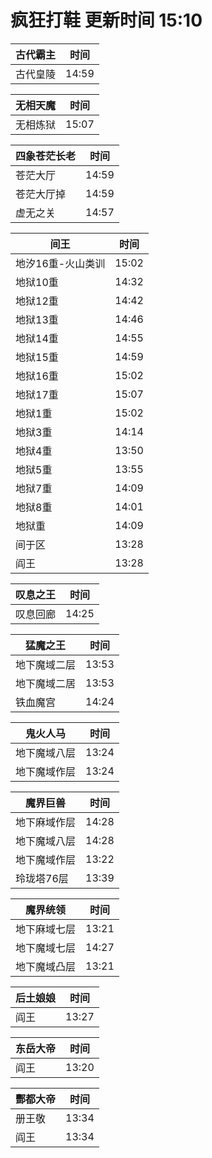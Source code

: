 # 疯狂打鞋 更新时间 15:10

| 古代霸主   | 时间    |
|--------|-------|
| 古代皇陵 | 14:59 |

| 无相天魔   | 时间    |
|--------|-------|
| 无相炼狱 | 15:07 |

| 四象苍茫长老   | 时间    |
|--------|-------|
| 苍茫大厅 | 14:59 |
| 苍茫大厅掉 | 14:59 |
| 虚无之关 | 14:57 |

| 间王   | 时间    |
|--------|-------|
| 地汐16重-火山类训 | 15:02 |
| 地狱10重 | 14:32 |
| 地狱12重 | 14:42 |
| 地狱13重 | 14:46 |
| 地狱14重 | 14:55 |
| 地狱15重 | 14:59 |
| 地狱16重 | 15:02 |
| 地狱17重 | 15:07 |
| 地狱1重 | 15:02 |
| 地狱3重 | 14:14 |
| 地狱4重 | 13:50 |
| 地狱5重 | 13:55 |
| 地狱7重 | 14:09 |
| 地狱8重 | 14:01 |
| 地狱重 | 14:09 |
| 间于区 | 13:28 |
| 阎王 | 13:28 |

| 叹息之王   | 时间    |
|--------|-------|
| 叹息回廊 | 14:25 |

| 猛魔之王   | 时间    |
|--------|-------|
| 地下魔域二层 | 13:53 |
| 地下魔域二居 | 13:53 |
| 铁血魔宫 | 14:24 |

| 鬼火人马   | 时间    |
|--------|-------|
| 地下魔域八层 | 13:24 |
| 地下魔域作层 | 13:24 |

| 魔界巨兽   | 时间    |
|--------|-------|
| 地下麻域作层 | 14:28 |
| 地下魔域八层 | 14:28 |
| 地下魔域作层 | 13:22 |
| 玲珑塔76层 | 13:39 |

| 魔界统领   | 时间    |
|--------|-------|
| 地下麻域七层 | 13:21 |
| 地下魔域七层 | 14:27 |
| 地下魔域凸层 | 13:21 |

| 后土娘娘   | 时间    |
|--------|-------|
| 阎王 | 13:27 |

| 东岳大帝   | 时间    |
|--------|-------|
| 阎王 | 13:20 |

| 酆都大帝   | 时间    |
|--------|-------|
| 册王敬 | 13:34 |
| 阎王 | 13:34 |